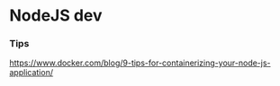 # NodeJS dev


### Tips   


https://www.docker.com/blog/9-tips-for-containerizing-your-node-js-application/
